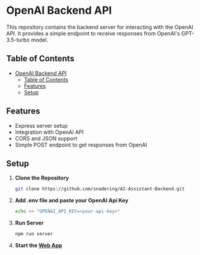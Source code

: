 # OpenAI Backend API

This repository contains the backend server for interacting with the OpenAI API. It provides a simple endpoint to receive responses from OpenAI's GPT-3.5-turbo model.

## Table of Contents

- [OpenAI Backend API](#openai-backend-api)
  - [Table of Contents](#table-of-contents)
  - [Features](#features)
  - [Setup](#setup)

## Features

- Express server setup
- Integration with OpenAI API
- CORS and JSON support
- Simple POST endpoint to get responses from OpenAI

## Setup

1. **Clone the Repository**

   ```bash
   git clone https://github.com/snadering/AI-Assistant-Backend.git
    ```
2. **Add .env file and paste your OpenAI Api Key**
   ```bash
   echo >> "OPENAI_API_KEY=<your-api-key>"
   ```
3. **Run Server**
    ```bash
   npm run server
   ```
4. **Start the [Web App](https://github.com/snadering/AI-Assistant-Frontend#readme)**